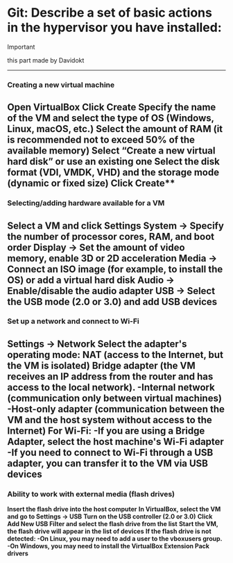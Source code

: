 # Git: **Describe a set of basic actions in the hypervisor you have installed:**
>[!IMPORTANT]
> this part made by Davidokt
---
### Creating a new virtual machine
  Open VirtualBox
  Click Create
  Specify the name of the VM and select the type of OS (Windows, Linux, macOS, etc.)
  Select the amount of RAM (it is recommended not to exceed 50% of the available memory)
  Select “Create a new virtual hard disk” or use an existing one
  Select the disk format (VDI, VMDK, VHD) and the storage mode (dynamic or fixed size)
  Click Create**
---
### Selecting/adding hardware available for a VM
**Select a VM and click Settings**
**System → Specify the number of processor cores, RAM, and boot order**
**Display → Set the amount of video memory, enable 3D or 2D acceleration**
**Media → Connect an ISO image (for example, to install the OS) or add a virtual hard disk**
**Audio → Enable/disable the audio adapter**
**USB → Select the USB mode (2.0 or 3.0) and add USB devices**
---
### Set up a network and connect to Wi-Fi
**Settings → Network**
**Select the adapter's operating mode:
NAT (access to the Internet, but the VM is isolated)**
**Bridge adapter (the VM receives an IP address from the router and has access to the local network).
-Internal network (communication only between virtual machines)
-Host-only adapter (communication between the VM and the host system without access to the Internet)**
**For Wi-Fi:
-If you are using a Bridge Adapter, select the host machine's Wi-Fi adapter
-If you need to connect to Wi-Fi through a USB adapter, you can transfer it to the VM via USB devices**
---
### Ability to work with external media (flash drives)
**Insert the flash drive into the host computer**
**In VirtualBox, select the VM and go to Settings → USB**
**Turn on the USB controller (2.0 or 3.0)**
**Click Add New USB Filter and select the flash drive from the list**
**Start the VM, the flash drive will appear in the list of devices**
**If the flash drive is not detected:
-On Linux, you may need to add a user to the vboxusers group.
-On Windows, you may need to install the VirtualBox Extension Pack drivers**
